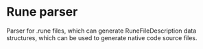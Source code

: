 # Rune parser

Parser for .rune files, which can generate RuneFileDescription data structures, which can be used to generate native code source files.
